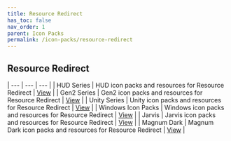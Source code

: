 ```yaml
---
title: Resource Redirect
has_toc: false
nav_order: 1
parent: Icon Packs
permalink: /icon-packs/resource-redirect
---
```


## Resource Redirect

| --- | --- | --- |
| HUD Series | HUD icon packs and resources for Resource Redirect | [View][HUDSeries] |
| Gen2 Series | Gen2 icon packs and resources for Resource Redirect | [View][Gen2Series] |
| Unity Series | Unity icon packs and resources for Resource Redirect | [View][UnitySeries] |
| Windows Icon Packs | Windows icon packs and resources for Resource Redirect | [View][WindowsSeries] |
| Jarvis | Jarvis icon packs and resources for Resource Redirect | [View][Jarvis] |
| Magnum Dark | Magnum Dark icon packs and resources for Resource Redirect | [View][MagnumDark] |  

<!-- ////////////////////////////////////////////////////////////////////////////////////////////////////////////////////// -->

[HUDSeries]: /icon-packs/resource-redirect/hud-series
[Gen2Series]: /icon-packs/resource-redirect/gen2-series
[UnitySeries]: /icon-packs/resource-redirect/unity-series
[WindowsSeries]: /icon-packs/resource-redirect/windows-series
[Jarvis]: /icon-packs/resource-redirect/jarvis
[MagnumDark]: /icon-packs/resource-redirect/magnum-dark

<!-- ////////////////////////////////////////////////////////////////////////////////////////////////////////////////////// -->

[WIP]: /WIP

<!-- ////////////////////////////////////////////////////////////////////////////////////////////////////////////////////// -->
